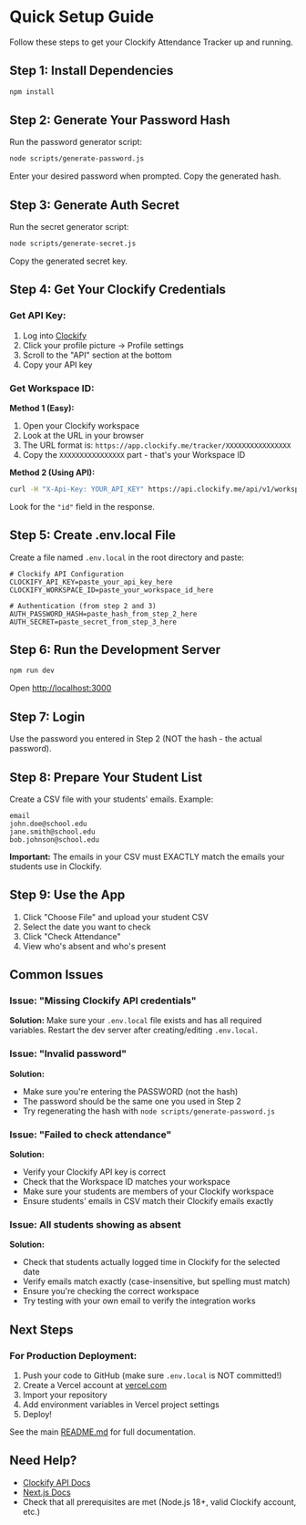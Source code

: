 # Quick Setup Guide

Follow these steps to get your Clockify Attendance Tracker up and running.

## Step 1: Install Dependencies

```bash
npm install
```

## Step 2: Generate Your Password Hash

Run the password generator script:

```bash
node scripts/generate-password.js
```

Enter your desired password when prompted. Copy the generated hash.

## Step 3: Generate Auth Secret

Run the secret generator script:

```bash
node scripts/generate-secret.js
```

Copy the generated secret key.

## Step 4: Get Your Clockify Credentials

### Get API Key:
1. Log into [Clockify](https://app.clockify.me)
2. Click your profile picture → Profile settings
3. Scroll to the "API" section at the bottom
4. Copy your API key

### Get Workspace ID:
**Method 1 (Easy):**
1. Open your Clockify workspace
2. Look at the URL in your browser
3. The URL format is: `https://app.clockify.me/tracker/XXXXXXXXXXXXXXXX`
4. Copy the `XXXXXXXXXXXXXXXX` part - that's your Workspace ID

**Method 2 (Using API):**
```bash
curl -H "X-Api-Key: YOUR_API_KEY" https://api.clockify.me/api/v1/workspaces
```

Look for the `"id"` field in the response.

## Step 5: Create .env.local File

Create a file named `.env.local` in the root directory and paste:

```env
# Clockify API Configuration
CLOCKIFY_API_KEY=paste_your_api_key_here
CLOCKIFY_WORKSPACE_ID=paste_your_workspace_id_here

# Authentication (from step 2 and 3)
AUTH_PASSWORD_HASH=paste_hash_from_step_2_here
AUTH_SECRET=paste_secret_from_step_3_here
```

## Step 6: Run the Development Server

```bash
npm run dev
```

Open [http://localhost:3000](http://localhost:3000)

## Step 7: Login

Use the password you entered in Step 2 (NOT the hash - the actual password).

## Step 8: Prepare Your Student List

Create a CSV file with your students' emails. Example:

```csv
email
john.doe@school.edu
jane.smith@school.edu
bob.johnson@school.edu
```

**Important:** The emails in your CSV must EXACTLY match the emails your students use in Clockify.

## Step 9: Use the App

1. Click "Choose File" and upload your student CSV
2. Select the date you want to check
3. Click "Check Attendance"
4. View who's absent and who's present

## Common Issues

### Issue: "Missing Clockify API credentials"
**Solution:** Make sure your `.env.local` file exists and has all required variables. Restart the dev server after creating/editing `.env.local`.

### Issue: "Invalid password"
**Solution:**
- Make sure you're entering the PASSWORD (not the hash)
- The password should be the same one you used in Step 2
- Try regenerating the hash with `node scripts/generate-password.js`

### Issue: "Failed to check attendance"
**Solution:**
- Verify your Clockify API key is correct
- Check that the Workspace ID matches your workspace
- Make sure your students are members of your Clockify workspace
- Ensure students' emails in CSV match their Clockify emails exactly

### Issue: All students showing as absent
**Solution:**
- Check that students actually logged time in Clockify for the selected date
- Verify emails match exactly (case-insensitive, but spelling must match)
- Ensure you're checking the correct workspace
- Try testing with your own email to verify the integration works

## Next Steps

### For Production Deployment:

1. Push your code to GitHub (make sure `.env.local` is NOT committed!)
2. Create a Vercel account at [vercel.com](https://vercel.com)
3. Import your repository
4. Add environment variables in Vercel project settings
5. Deploy!

See the main [README.md](README.md) for full documentation.

## Need Help?

- [Clockify API Docs](https://docs.clockify.me/)
- [Next.js Docs](https://nextjs.org/docs)
- Check that all prerequisites are met (Node.js 18+, valid Clockify account, etc.)
